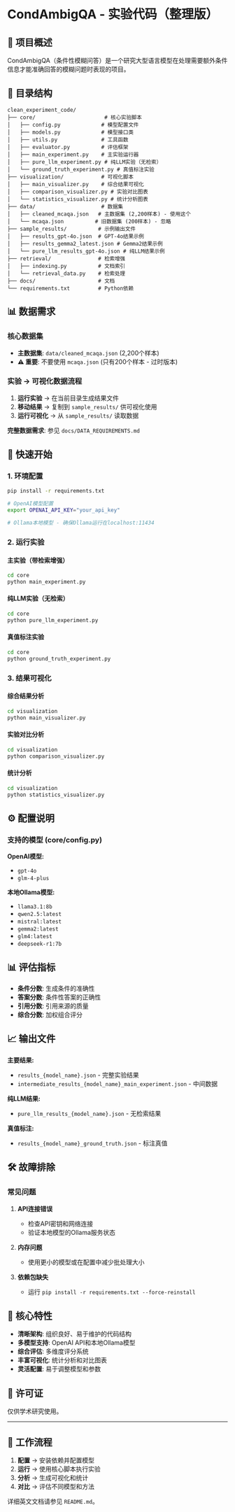 # CondAmbigQA - 实验代码（整理版）

## 🎯 项目概述

CondAmbigQA（条件性模糊问答）是一个研究大型语言模型在处理需要额外条件信息才能准确回答的模糊问题时表现的项目。

## 📁 目录结构

```
clean_experiment_code/
├── core/                      # 核心实验脚本
│   ├── config.py             # 模型配置文件
│   ├── models.py             # 模型接口类
│   ├── utils.py              # 工具函数
│   ├── evaluator.py          # 评估框架
│   ├── main_experiment.py    # 主实验运行器
│   ├── pure_llm_experiment.py # 纯LLM实验（无检索）
│   └── ground_truth_experiment.py # 真值标注实验
├── visualization/            # 可视化脚本
│   ├── main_visualizer.py    # 综合结果可视化
│   ├── comparison_visualizer.py # 实验对比图表
│   └── statistics_visualizer.py # 统计分析图表
├── data/                     # 数据集
│   ├── cleaned_mcaqa.json   # 主数据集 (2,200样本) - 使用这个
│   └── mcaqa.json          # 旧数据集 (200样本) - 忽略
├── sample_results/          # 示例输出文件
│   ├── results_gpt-4o.json  # GPT-4o结果示例
│   ├── results_gemma2_latest.json # Gemma2结果示例
│   └── pure_llm_results_gpt-4o.json # 纯LLM结果示例
├── retrieval/               # 检索增强
│   ├── indexing.py          # 文档索引
│   └── retrieval_data.py    # 检索处理
├── docs/                    # 文档
└── requirements.txt         # Python依赖
```

## 📊 数据需求

### 核心数据集
- **主数据集**: `data/cleaned_mcaqa.json` (2,200个样本)
- **⚠️ 重要**: 不要使用 `mcaqa.json` (只有200个样本 - 过时版本)

### 实验 → 可视化数据流程
1. **运行实验** → 在当前目录生成结果文件
2. **移动结果** → 复制到 `sample_results/` 供可视化使用
3. **运行可视化** → 从 `sample_results/` 读取数据

**完整数据需求**: 参见 `docs/DATA_REQUIREMENTS.md`

## 🚀 快速开始

### 1. 环境配置
```bash
pip install -r requirements.txt

# OpenAI模型配置
export OPENAI_API_KEY="your_api_key"

# Ollama本地模型 - 确保Ollama运行在localhost:11434
```

### 2. 运行实验

#### 主实验（带检索增强）
```bash
cd core
python main_experiment.py
```

#### 纯LLM实验（无检索）
```bash
cd core  
python pure_llm_experiment.py
```

#### 真值标注实验
```bash
cd core
python ground_truth_experiment.py
```

### 3. 结果可视化

#### 综合结果分析
```bash
cd visualization
python main_visualizer.py
```

#### 实验对比分析
```bash
cd visualization
python comparison_visualizer.py
```

#### 统计分析
```bash
cd visualization
python statistics_visualizer.py
```

## ⚙️ 配置说明

### 支持的模型 (core/config.py)

**OpenAI模型:**
- `gpt-4o`
- `glm-4-plus`

**本地Ollama模型:**  
- `llama3.1:8b`
- `qwen2.5:latest`
- `mistral:latest`
- `gemma2:latest`
- `glm4:latest`
- `deepseek-r1:7b`

## 📊 评估指标

- **条件分数**: 生成条件的准确性
- **答案分数**: 条件性答案的正确性
- **引用分数**: 引用来源的质量
- **综合分数**: 加权组合评分

## 📈 输出文件

**主要结果:**
- `results_{model_name}.json` - 完整实验结果
- `intermediate_results_{model_name}_main_experiment.json` - 中间数据

**纯LLM结果:**  
- `pure_llm_results_{model_name}.json` - 无检索结果

**真值标注:**
- `results_{model_name}_ground_truth.json` - 标注真值

## 🛠️ 故障排除

### 常见问题

1. **API连接错误**
   - 检查API密钥和网络连接
   - 验证本地模型的Ollama服务状态

2. **内存问题**
   - 使用更小的模型或在配置中减少批处理大小

3. **依赖包缺失**
   - 运行 `pip install -r requirements.txt --force-reinstall`

## 📝 核心特性

- **清晰架构**: 组织良好、易于维护的代码结构
- **多模型支持**: OpenAI API和本地Ollama模型
- **综合评估**: 多维度评分系统
- **丰富可视化**: 统计分析和对比图表
- **灵活配置**: 易于调整模型和参数

## 📄 许可证

仅供学术研究使用。

---

## 🔄 工作流程

1. **配置** → 安装依赖并配置模型
2. **运行** → 使用核心脚本执行实验
3. **分析** → 生成可视化和统计
4. **对比** → 评估不同模型和方法

详细英文文档请参见 `README.md`。